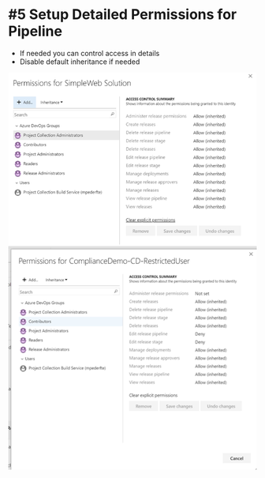 # #5 Setup Detailed Permissions for Pipeline
- If needed you can control access in details
- Disable default inheritance if needed

![allow inherit][allow]
![deny inherit][deny]

[allow]:  /images/05-allow-inherit.png "Allow"
[deny]:  /images/05-deny-inherit.png "Deny"

